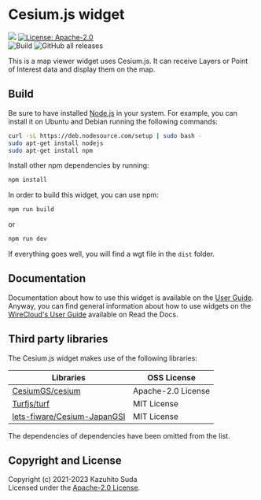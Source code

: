 # Cesium.js widget

[![](https://nexus.lab.fiware.org/repository/raw/public/badges/chapters/visualization.svg)](https://www.fiware.org/developers/catalogue/)
[![License: Apache-2.0](https://img.shields.io/github/license/lets-fiware/cesium-js-widget.svg)](https://opensource.org/licenses/Apache-2.0)<br/>
![Build](https://github.com/lets-fiware/cesium-js-widget/workflows/Build/badge.svg)
![GitHub all releases](https://img.shields.io/github/downloads/lets-fiware/cesium-js-widget/total)

This is a map viewer widget uses Cesium.js. It can receive Layers or Point of Interest data and display them on the map.

Build
-----

Be sure to have installed [Node.js](http://node.js) in your system. For example, you can install it on Ubuntu and Debian running the following commands:

```bash
curl -sL https://deb.nodesource.com/setup | sudo bash -
sudo apt-get install nodejs
sudo apt-get install npm
```

Install other npm dependencies by running:

```bash
npm install
```

In order to build this widget, you can use npm:

```bash
npm run build
```

or

```bash
npm run dev
```

If everything goes well, you will find a wgt file in the `dist` folder.

## Documentation

Documentation about how to use this widget is available on the
[User Guide](src/doc/userguide.md). Anyway, you can find general information
about how to use widgets on the
[WireCloud's User Guide](https://wirecloud.readthedocs.io/en/stable/user_guide/)
available on Read the Docs.

## Third party libraries

The Cesium.js widget makes use of the following libraries:

| Libraries                                                                     | OSS License          |
| ----------------------------------------------------------------------------- | -------------------- |
| [CesiumGS/cesium](https://github.com/CesiumGS/cesium)                         | Apache-2.0 License   |
| [Turfjs/turf](https://github.com/Turfjs/turf)                                 | MIT License          |
| [lets-fiware/Cesium-JapanGSI](https://github.com/lets-fiware/Cesium-JapanGSI) | MIT License          |

The dependencies of dependencies have been omitted from the list.

## Copyright and License

Copyright (c) 2021-2023 Kazuhito Suda<br>
Licensed under the [Apache-2.0 License](./LICENSE).
